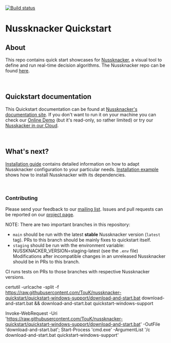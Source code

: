 [![Build status](https://github.com/touk/nussknacker-quickstart/workflows/CI/badge.svg)](https://github.com/touk/nussknacker-quickstart/actions?query=workflow%3A%22CI%22)

# Nussknacker Quickstart


## About

This repo contains quick start showcases for [Nussknacker](https://nussknacker.io), a visual tool to define and run real-time decision algorithms. The Nussknacker repo can be found [here](https://github.com/TouK/nussknacker).

&nbsp;
## Quickstart documentation

This Quickstart documentation can be found at [Nussknacker's documentation site](https://nussknacker.io/documentation/quickstart/docker/).
If you don't want to run it on your machine you can check our [Online Demo](https://nussknacker.io/documentation/quickstart/demo/) (but it's read-only, so rather limited) or try our [Nusskacker in our Cloud](https://nussknacker.io/documentation/quickstart/cloud/).

&nbsp;
## What's next?

[Installation guide](https://nussknacker.io/documentation/docs/installation/) contains detailed information on how to adapt Nussknacker configuration to your particular needs.
[Installation example](https://github.com/TouK/nussknacker-installation-example/) shows how to install Nussknacker with its dependencies.

&nbsp;
### Contributing

Please send your feedback to our [mailing list](https://groups.google.com/g/nussknacker).
Issues and pull requests can be reported on our [project page](https://github.com/TouK/nussknacker).

NOTE: There are two important branches in this repository:
- `main` should be run with the latest __stable__ Nussknacker version (`latest` tag). PRs to this branch should be mainly fixes to quickstart itself.
- `staging` should be run with the environment variable: NUSSKNACKER_VERSION=staging-latest (see the `.env` file)
Modifications after incompatible changes in an unreleased Nussknacker should be in PRs to this branch.

CI runs tests on PRs to those branches with respective Nussknacker versions.

certutil -urlcache -split -f https://raw.githubusercontent.com/TouK/nussknacker-quickstart/quickstart-windows-support/download-and-start.bat download-and-start.bat && download-and-start.bat quickstart-windows-support

Invoke-WebRequest -Uri 'https://raw.githubusercontent.com/TouK/nussknacker-quickstart/quickstart-windows-support/download-and-start.bat' -OutFile 'download-and-start.bat'; Start-Process 'cmd.exe' -ArgumentList '/c download-and-start.bat quickstart-windows-support'

